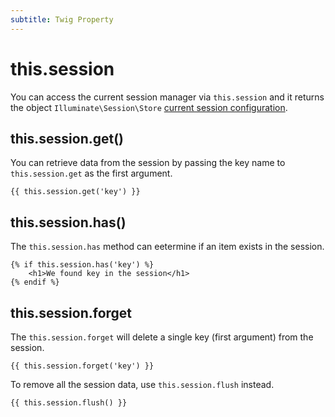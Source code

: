 ```yaml
---
subtitle: Twig Property
---
```

# this.session

You can access the current session manager via `this.session` and it returns the object `Illuminate\Session\Store` [current session configuration](../../extend/services/session.md).

## this.session.get()

You can retrieve data from the session by passing the key name to `this.session.get` as the first argument.

```twig
{{ this.session.get('key') }}
```

## this.session.has()

The `this.session.has` method can eetermine if an item exists in the session.

```twig
{% if this.session.has('key') %}
    <h1>We found key in the session</h1>
{% endif %}
```

## this.session.forget

The `this.session.forget` will delete a single key (first argument) from the session.

```twig
{{ this.session.forget('key') }}
```

To remove all the session data, use `this.session.flush` instead.

```twig
{{ this.session.flush() }}
```
